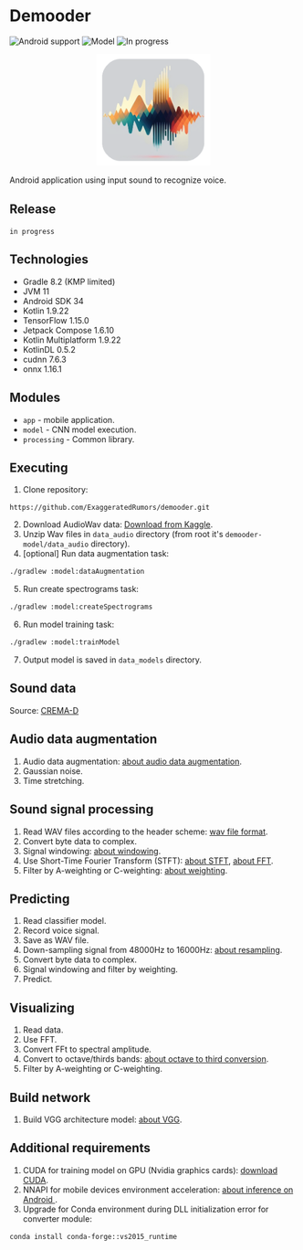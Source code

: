 # Demooder

![Android support](https://shields.io/badge/Android-SDK_34-green) ![Model](https://shields.io/badge/KotlinDL-0.5.0-purple) ![In progress](https://shields.io/badge/In_progress-purple)

<p align="center">
    <img src="refs/logo.png" width="200" alt="logo"/> 
</p>

Android application using input sound to recognize voice.

## Release

`
in progress
`

## Technologies

- Gradle 8.2 (KMP limited)
- JVM 11
- Android SDK 34
- Kotlin 1.9.22
- TensorFlow 1.15.0
- Jetpack Compose 1.6.10
- Kotlin Multiplatform 1.9.22
- KotlinDL 0.5.2
- cudnn 7.6.3
- onnx 1.16.1

## Modules

- `app` - mobile application.
- `model` - CNN model execution.
- `processing` - Common library.

## Executing
1. Clone repository:
```agsl
https://github.com/ExaggeratedRumors/demooder.git
```
2. Download AudioWav data: <a href="https://www.kaggle.com/api/v1/datasets/download/ejlok1/cremad">Download from Kaggle</a>.
3. Unzip Wav files in `data_audio` directory (from root it's `demooder-model/data_audio` directory).
4. [optional] Run data augmentation task:
```bash
./gradlew :model:dataAugmentation
```
5. Run create spectrograms task:
```bash
./gradlew :model:createSpectrograms
```
6. Run model training task:
```bash
./gradlew :model:trainModel
```
7. Output model is saved in `data_models` directory.

## Sound data

Source: <a href="https://cheyneycomputerscience.github.io/CREMA-D/">CREMA-D</a>

## Audio data augmentation
1. Audio data augmentation: <a href="https://medium.com/@notabelardoriojas/environmental-sound-classification-investigating-different-spectrograms-and-audio-augmentation-95f6989d0ae5">about audio data augmentation</a>.
2. Gaussian noise.
3. Time stretching.

## Sound signal processing

1. Read WAV files according to the header scheme: <a href="http://soundfile.sapp.org/doc/WaveFormat/">wav file format</a>.
2. Convert byte data to complex.
3. Signal windowing: <a href="https://download.ni.com/evaluation/pxi/Understanding%20FFTs%20and%20Windowing.pdf">about windowing</a>.
4. Use Short-Time Fourier Transform (STFT): <a href="https://brianmcfee.net/dstbook-site/content/ch09-stft/STFT.html">about STFT</a>, <a href="https://www.ni.com/docs/en-US/bundle/diadem/page/genmaths/genmaths/calc_fouriertransform.html">about FFT</a>.
5. Filter by A-weighting or C-weighting: <a href="https://www.noisemeters.com/help/faq/frequency-weighting/">about weighting</a>.

## Predicting

1. Read classifier model.
2. Record voice signal.
3. Save as WAV file. 
4. Down-sampling signal from 48000Hz to 16000Hz: <a href="https://gist.github.com/mattmalec/6ceee1f3961ff3068727ca98ff199fab">about resampling</a>.
5. Convert byte data to complex.
6. Signal windowing and filter by weighting.
7. Predict.

## Visualizing
1. Read data.
2. Use FFT.
3. Convert FFt to spectral amplitude.
4. Convert to octave/thirds bands: <a href="https://sengpielaudio.com/calculator-octave.htm">about octave to third conversion</a>.
5. Filter by A-weighting or C-weighting.

## Build network

1. Build VGG architecture model: <a href="https://viso.ai/deep-learning/vgg-very-deep-convolutional-networks/">about VGG</a>.




## Additional requirements

1. CUDA for training model on GPU (Nvidia graphics cards): <a href="https://developer.nvidia.com/compute/machine-learning/cudnn/secure/7.6.3.30/Production/10.0_20190822/cudnn-10.0-windows10-x64-v7.6.3.30.zip">download CUDA</a>.
2. NNAPI for mobile devices environment acceleration: <a href="https://blog.jetbrains.com/kotlin/2022/12/kotlindl-0-5-has-come-to-android">about inference on Android </a>.
3. Upgrade for Conda environment during DLL initialization error for converter module:
```agsl
conda install conda-forge::vs2015_runtime
```